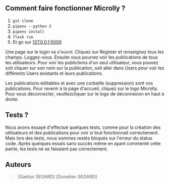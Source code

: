 ## Comment faire fonctionner Microlly ?

1. `git clone`
2. `pipenv --python 3`
3. `pipenv install`
4. `flask run`
6. Et go sur [127.0.0.1:5000](http://127.0.0.1:5000)

Une page sur le login va s'ouvrir.
Cliquez sur Register et renseignez tous les champs.
Loggez-vous.
Ensuite vous pourrez voir les publications de tous les utilisateurs.
Pour voir les publictions d'un seul utilisateur, vous pouvez soit cliquer sur son nom sur la publication, soit aller dans Users pour voir les différents Users existants et leurs publications.

Les publications éditables et avec une corbeille (suppression) sont vos publications.
Pour revenir à la page d'accueil, cliquez sur le logo Microlly.
Pour vous déconnecter, veuillezcliquer sur le logo de déconnexion en haut à droite.

## Tests ?

Nous avons essayé d'effectué quelques tests, comme pour la création des utilisateurs et des publications pour voir si tout fonctionnait correctement.
Mais lors des tests, nous sommes restés bloqués sur l'erreur du status code.
Après quelques essais sans succès même en ayant commenté cette partie, les tests ne se faisaient pas correctement.

## Auteurs

> [Gaëtan SEGARD]
> [Donatien SEGARD]
